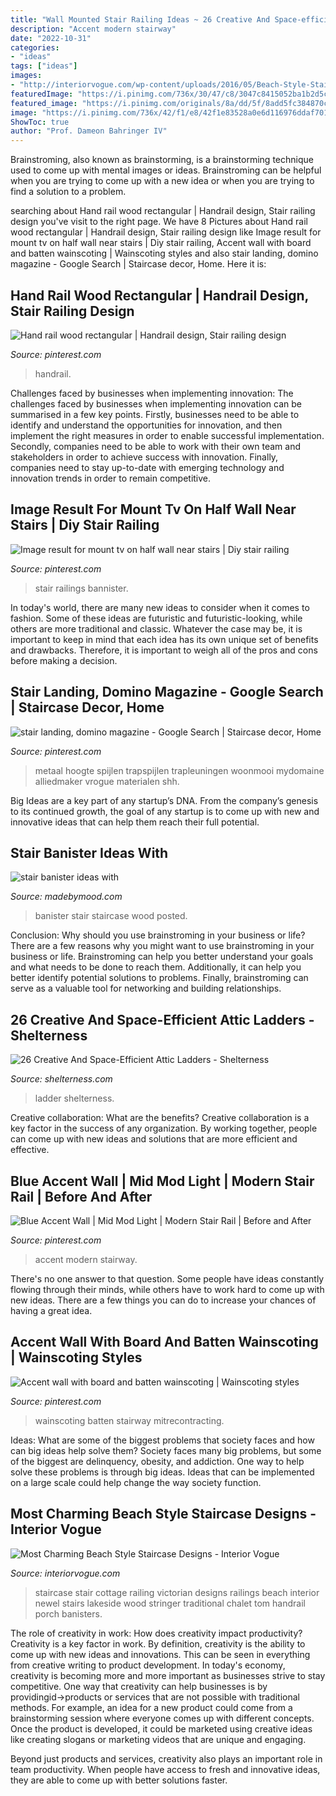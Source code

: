```yaml
---
title: "Wall Mounted Stair Railing Ideas ~ 26 Creative And Space-efficient Attic Ladders"
description: "Accent modern stairway"
date: "2022-10-31"
categories:
- "ideas"
tags: ["ideas"]
images:
- "http://interiorvogue.com/wp-content/uploads/2016/05/Beach-Style-Staircase-Designs.jpg"
featuredImage: "https://i.pinimg.com/736x/30/47/c8/3047c8415052ba1b2d5ceb9513dbd3ce.jpg"
featured_image: "https://i.pinimg.com/originals/8a/dd/5f/8add5fc384870c5a46d9bbc3faeeb57e.jpg"
image: "https://i.pinimg.com/736x/42/f1/e8/42f1e83528a0e6d116976ddaf7018ffe.jpg"
ShowToc: true
author: "Prof. Dameon Bahringer IV"
---
```



Brainstroming, also known as brainstorming, is a brainstorming technique used to come up with mental images or ideas. Brainstroming can be helpful when you are trying to come up with a new idea or when you are trying to find a solution to a problem.

	

		
searching about Hand rail wood rectangular | Handrail design, Stair railing design you've visit to the right page. We have 8 Pictures about Hand rail wood rectangular | Handrail design, Stair railing design like Image result for mount tv on half wall near stairs | Diy stair railing, Accent wall with board and batten wainscoting | Wainscoting styles and also stair landing, domino magazine - Google Search | Staircase decor, Home. Here it is:
		
    
## Hand Rail Wood Rectangular | Handrail Design, Stair Railing Design

<img loading=lazy src="https://i.pinimg.com/736x/d2/94/65/d294657a7441ad475a380836d8d4acc6--handrail-ideas-staircase-ideas.jpg" onerror="this.onerror=null;this.src='https://tse3.mm.bing.net/th?id=OIP.V6QlrPWgLDJfCCLPVs4SfgHaJ4&amp;pid=15.1';" alt="Hand rail wood rectangular | Handrail design, Stair railing design">

_Source: pinterest.com_

>handrail. 

	

Challenges faced by businesses when implementing innovation:
The challenges faced by businesses when implementing innovation can be summarised in a few key points. Firstly, businesses need to be able to identify and understand the opportunities for innovation, and then implement the right measures in order to enable successful implementation. Secondly, companies need to be able to work with their own team and stakeholders in order to achieve success with innovation. Finally, companies need to stay up-to-date with emerging technology and innovation trends in order to remain competitive.

    
## Image Result For Mount Tv On Half Wall Near Stairs | Diy Stair Railing

<img loading=lazy src="https://i.pinimg.com/originals/8a/dd/5f/8add5fc384870c5a46d9bbc3faeeb57e.jpg" onerror="this.onerror=null;this.src='https://tse3.mm.bing.net/th?id=OIP.YYKSrseBbH1uIhBf5uS_vwHaKe&amp;pid=15.1';" alt="Image result for mount tv on half wall near stairs | Diy stair railing">

_Source: pinterest.com_

>stair railings bannister. 

	

In today's world, there are many new ideas to consider when it comes to fashion. Some of these ideas are futuristic and futuristic-looking, while others are more traditional and classic. Whatever the case may be, it is important to keep in mind that each idea has its own unique set of benefits and drawbacks. Therefore, it is important to weigh all of the pros and cons before making a decision.

    
## Stair Landing, Domino Magazine - Google Search | Staircase Decor, Home

<img loading=lazy src="https://i.pinimg.com/736x/30/47/c8/3047c8415052ba1b2d5ceb9513dbd3ce.jpg" onerror="this.onerror=null;this.src='https://tse3.mm.bing.net/th?id=OIP.Ug7gi-iYczbvGjFubEsPhQHaKX&amp;pid=15.1';" alt="stair landing, domino magazine - Google Search | Staircase decor, Home">

_Source: pinterest.com_

>metaal hoogte spijlen trapspijlen trapleuningen woonmooi mydomaine alliedmaker vrogue materialen shh. 

	

Big Ideas are a key part of any startup’s DNA. From the company’s genesis to its continued growth, the goal of any startup is to come up with new and innovative ideas that can help them reach their full potential.

    
## Stair Banister Ideas With

<img loading=lazy src="https://madebymood.com/wp-content/uploads/2017/05/stair-banister-ideas-with-.jpg" onerror="this.onerror=null;this.src='https://tse1.mm.bing.net/th?id=OIP.RODykzKrquSS0HjKnuMS9QHaLH&amp;pid=15.1';" alt="stair banister ideas with">

_Source: madebymood.com_

>banister stair staircase wood posted. 

	

Conclusion: Why should you use brainstroming in your business or life?
There are a few reasons why you might want to use brainstroming in your business or life. Brainstroming can help you better understand your goals and what needs to be done to reach them. Additionally, it can help you better identify potential solutions to problems. Finally, brainstroming can serve as a valuable tool for networking and building relationships.

    
## 26 Creative And Space-Efficient Attic Ladders - Shelterness

<img loading=lazy src="https://i.shelterness.com/2016/07/21-industrial-ladder-with-industrial-metal-handles.jpg" onerror="this.onerror=null;this.src='https://tse3.mm.bing.net/th?id=OIP.NjB21RUgRdBXZRTljPUqdAHaLH&amp;pid=15.1';" alt="26 Creative And Space-Efficient Attic Ladders - Shelterness">

_Source: shelterness.com_

>ladder shelterness. 

	

Creative collaboration: What are the benefits?
Creative collaboration is a key factor in the success of any organization. By working together, people can come up with new ideas and solutions that are more efficient and effective.

    
## Blue Accent Wall | Mid Mod Light | Modern Stair Rail | Before And After

<img loading=lazy src="https://i.pinimg.com/736x/42/f1/e8/42f1e83528a0e6d116976ddaf7018ffe.jpg" onerror="this.onerror=null;this.src='https://tse1.mm.bing.net/th?id=OIP.dwyLo-QZGoFitWW6pZAo-QHaLe&amp;pid=15.1';" alt="Blue Accent Wall | Mid Mod Light | Modern Stair Rail | Before and After">

_Source: pinterest.com_

>accent modern stairway. 

	

There's no one answer to that question. Some people have ideas constantly flowing through their minds, while others have to work hard to come up with new ideas. There are a few things you can do to increase your chances of having a great idea.

    
## Accent Wall With Board And Batten Wainscoting | Wainscoting Styles

<img loading=lazy src="https://i.pinimg.com/736x/c4/d9/0a/c4d90a9b4f8bd231b1a2ee8349d3fa0e.jpg" onerror="this.onerror=null;this.src='https://tse1.mm.bing.net/th?id=OIP._uJDzjJmog07IZf0avU8PwHaNJ&amp;pid=15.1';" alt="Accent wall with board and batten wainscoting | Wainscoting styles">

_Source: pinterest.com_

>wainscoting batten stairway mitrecontracting. 

	

Ideas: What are some of the biggest problems that society faces and how can big ideas help solve them?
Society faces many big problems, but some of the biggest are delinquency, obesity, and addiction. One way to help solve these problems is through big ideas. Ideas that can be implemented on a large scale could help change the way society function.

    
## Most Charming Beach Style Staircase Designs - Interior Vogue

<img loading=lazy src="http://interiorvogue.com/wp-content/uploads/2016/05/Beach-Style-Staircase-Designs.jpg" onerror="this.onerror=null;this.src='https://tse4.mm.bing.net/th?id=OIP.BANVjdmCgnY50Hk89QwoUgHaJ4&amp;pid=15.1';" alt="Most Charming Beach Style Staircase Designs - Interior Vogue">

_Source: interiorvogue.com_

>staircase stair cottage railing victorian designs railings beach interior newel stairs lakeside wood stringer traditional chalet tom handrail porch banisters. 

	

The role of creativity in work: How does creativity impact productivity?
Creativity is a key factor in work. By definition, creativity is the ability to come up with new ideas and innovations. This can be seen in everything from creative writing to product development. In today's economy, creativity is becoming more and more important as businesses strive to stay competitive.
One way that creativity can help businesses is by providingid→products or services that are not possible with traditional methods. For example, an idea for a new product could come from a brainstorming session where everyone comes up with different concepts. Once the product is developed, it could be marketed using creative ideas like creating slogans or marketing videos that are unique and engaging.

Beyond just products and services, creativity also plays an important role in team productivity. When people have access to fresh and innovative ideas, they are able to come up with better solutions faster.

